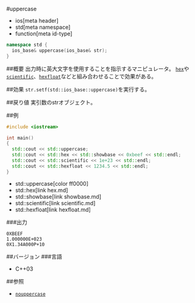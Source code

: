 #uppercase
* ios[meta header]
* std[meta namespace]
* function[meta id-type]

```cpp
namespace std {
  ios_base& uppercase(ios_base& str);
}
```

##概要
出力時に英大文字を使用することを指示するマニピュレータ。
[`hex`](hex.md)や[`scientific`](scientific.md)、[`hexfloat`](hexfloat.md)などと組み合わせることで効果がある。

##効果
`str.setf(std::ios_base::uppercase)`を実行する。

##戻り値
実引数のstrオブジェクト。

##例
```cpp
#include <iostream>

int main()
{
  std::cout << std::uppercase;
  std::cout << std::hex << std::showbase << 0xbeef << std::endl;
  std::cout << std::scientific << 1e+23 << std::endl;
  std::cout << std::hexfloat << 1234.5 << std::endl;
}
```
* std::uppercase[color ff0000]
* std::hex[link hex.md]
* std::showbase[link showbase.md]
* std::scientific[link scientific.md]
* std::hexfloat[link hexfloat.md]

###出力
```
0XBEEF
1.000000E+023
0X1.34A000P+10
```

##バージョン
###言語
- C++03

##参照
- [`nouppercase`](nouppercase.md)
